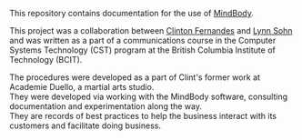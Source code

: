 This repository contains documentation for the use of [MindBody](mindbody.io).

This project was a collaboration between [Clinton Fernandes](github.com/clintonbf) and [Lynn Sohn](https://github.com/linnie94) 
and was written as a part of a communications course in the Computer Systems Technology (CST) program at the British Columbia Institute of Technology (BCIT).

The procedures were developed as a part of Clint's former work at Academie Duello, a martial arts studio.  
They were developed via working with the MindBody software, consulting documentation and experimentation along the way.  
They are records of best practices to help the business interact with its customers and facilitate doing business.